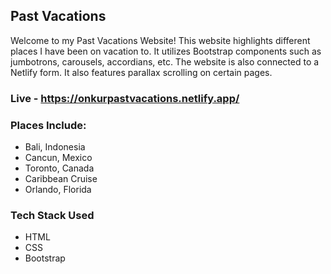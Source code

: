 ## Past Vacations

Welcome to my Past Vacations Website! This website highlights different places I have been on vacation to. It utilizes Bootstrap components such as jumbotrons, carousels, accordians, etc. The website is also connected to a Netlify form. It also features parallax scrolling on certain pages.

### Live - https://onkurpastvacations.netlify.app/

### Places Include:
- Bali, Indonesia
- Cancun, Mexico
- Toronto, Canada
- Caribbean Cruise
- Orlando, Florida

### Tech Stack Used

- HTML
- CSS
- Bootstrap
